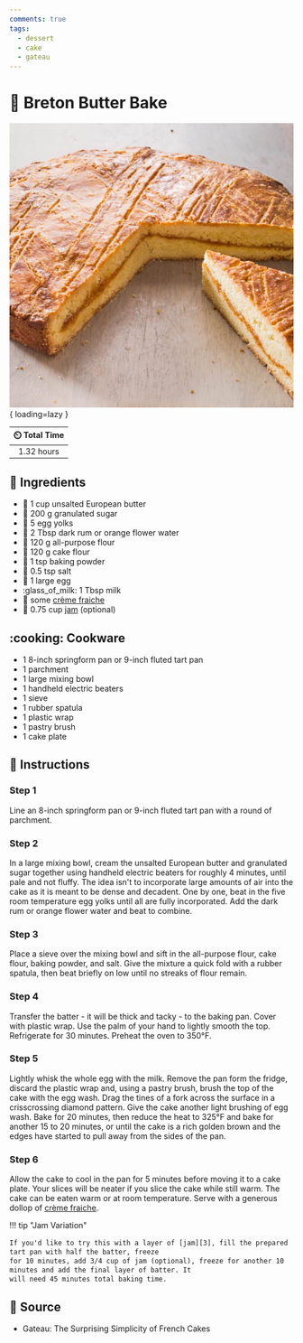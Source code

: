 ```yaml
---
comments: true
tags:
  - dessert
  - cake
  - gateau
---
```

# :butter: Breton Butter Bake

![Breton Butter Bake][1]{ loading=lazy }

| :timer_clock: Total Time |
|:-----------------------: |
| 1.32 hours |

## :salt: Ingredients

- :butter: 1 cup unsalted European butter
- :candy: 200 g granulated sugar
- :egg: 5 egg yolks
- :tumbler_glass: 2 Tbsp dark rum or orange flower water
- :ear_of_rice: 120 g all-purpose flour
- :ear_of_rice: 120 g cake flour
- :dash: 1 tsp baking powder
- :salt: 0.5 tsp salt
- :egg: 1 large egg
- :glass_of_milk: 1 Tbsp milk
- :rice: some [crème fraiche][2]
- :strawberry: 0.75 cup [jam][3] (optional)

## :cooking: Cookware

- 1 8-inch springform pan or 9-inch fluted tart pan
- 1 parchment
- 1 large mixing bowl
- 1 handheld electric beaters
- 1 sieve
- 1 rubber spatula
- 1 plastic wrap
- 1 pastry brush
- 1 cake plate

## :pencil: Instructions

### Step 1

Line an 8-inch springform pan or 9-inch fluted tart pan with a round of parchment.

### Step 2

In a large mixing bowl, cream the unsalted European butter and granulated sugar together using handheld electric beaters
for roughly 4 minutes, until pale and not fluffy. The idea isn't to incorporate large amounts of air into the cake as it
is meant to be dense and decadent. One by one, beat in the five room temperature egg yolks until all are fully
incorporated. Add the dark rum or orange flower water and beat to combine.

### Step 3

Place a sieve over the mixing bowl and sift in the all-purpose flour, cake flour, baking powder, and salt. Give the
mixture a quick fold with a rubber spatula, then beat briefly on low until no streaks of flour remain.

### Step 4

Transfer the batter - it will be thick and tacky - to the baking pan. Cover with plastic wrap. Use the palm of your hand
to lightly smooth the top. Refrigerate for 30 minutes. Preheat the oven to 350°F.

### Step 5

Lightly whisk the whole egg with the milk. Remove the pan form the fridge, discard the plastic wrap and, using a pastry
brush, brush the top of the cake with the egg wash. Drag the tines of a fork across the surface in a crisscrossing
diamond pattern. Give the cake another light brushing of egg wash. Bake for 20 minutes, then reduce the heat to 325°F
and bake for another 15 to 20 minutes, or until the cake is a rich golden brown and the edges have started to pull away
from the sides of the pan.

### Step 6

Allow the cake to cool in the pan for 5 minutes before moving it to a cake plate. Your slices will be neater if you
slice the cake while still warm. The cake can be eaten warm or at room temperature. Serve with a generous dollop of
[crème fraiche][2].

!!! tip "Jam Variation"

    If you'd like to try this with a layer of [jam][3], fill the prepared tart pan with half the batter, freeze
    for 10 minutes, add 3/4 cup of jam (optional), freeze for another 10 minutes and add the final layer of batter. It
    will need 45 minutes total baking time.

## :link: Source

- Gateau: The Surprising Simplicity of French Cakes

[1]: <../../assets/images/breton-butter-bake.jpg>
[2]: <../../ingredients/crème-fraîche.md>
[3]: <../../sauces-and-dressings/single-jar-of-fruit-jam.md>
